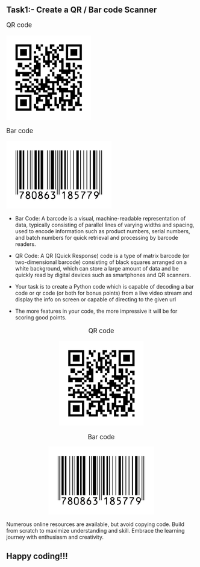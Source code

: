 ## Task1:- Create a QR / Bar code Scanner

<div>
<div>
<p style="font-size: larger;">QR code</p>
<p ><img src="Photos/qr_code.png"></p>
</div>
<div>
<p style="font-size: larger;">Bar code</p>
<p ><img src="Photos/bar_code.png"></p>
</div>
</div>

- Bar Code: A barcode is a visual, machine-readable representation of data, typically consisting of parallel lines of varying widths and spacing, used to encode information such as product numbers, serial numbers, and batch numbers for quick retrieval and processing by barcode readers.

- QR Code: A QR (Quick Response) code is a type of matrix barcode (or two-dimensional barcode) consisting of black squares arranged on a white background, which can store a large amount of data and be quickly read by digital devices such as smartphones and QR scanners.

- Your task is to create a Python code which is capable of decoding a bar code or qr code (or both for bonus points) from a live video stream and display the info on screen or capable of directing to the given url
- The more features in your code, the more impressive it will be for scoring good points.

<div>
<div>
<p align="center" style="font-size: larger;">QR code</p>
<p align="center"><img src="Photos/qr_code.png"></p>
</div>
<div>
<p align="center" style="font-size: larger;">Bar code</p>
<p align="center"><img src="Photos/bar_code.png"></p>
</div>
</div>

Numerous online resources are available, but avoid copying code. Build from scratch to maximize understanding and skill. Embrace the learning journey with enthusiasm and creativity. 
## Happy coding!!!